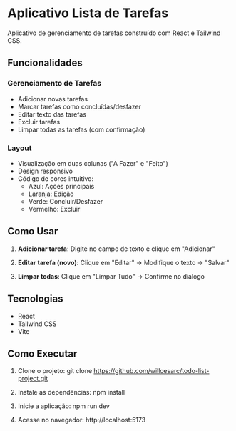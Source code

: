 # Aplicativo Lista de Tarefas

Aplicativo de gerenciamento de tarefas construído com React e Tailwind CSS.

## Funcionalidades

### Gerenciamento de Tarefas
- Adicionar novas tarefas
- Marcar tarefas como concluídas/desfazer
- Editar texto das tarefas 
- Excluir tarefas
- Limpar todas as tarefas (com confirmação)

### Layout
- Visualização em duas colunas ("A Fazer" e "Feito")
- Design responsivo
- Código de cores intuitivo:
  - Azul: Ações principais
  - Laranja: Edição
  - Verde: Concluir/Desfazer
  - Vermelho: Excluir

## Como Usar

1. **Adicionar tarefa**:
   Digite no campo de texto e clique em "Adicionar"

2. **Editar tarefa (novo)**:
   Clique em "Editar" → Modifique o texto → "Salvar"

3. **Limpar todas**:
   Clique em "Limpar Tudo" → Confirme no diálogo

## Tecnologias
- React
- Tailwind CSS
- Vite

## Como Executar

1. Clone o projeto:
   git clone https://github.com/willcesarc/todo-list-project.git

2. Instale as dependências:
   npm install

3. Inicie a aplicação:
   npm run dev

4. Acesse no navegador:
   http://localhost:5173